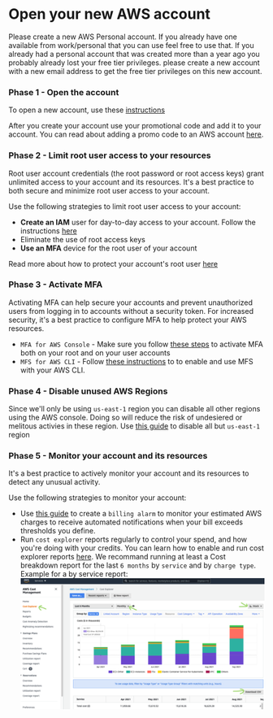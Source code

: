 # Open your new AWS account 

Please create a new AWS Personal account. If you already have one available from work/personal that you can use feel free to use that.
If you already had a personal account that was created more than a year ago you probably already lost your free tier privileges. please create a new account with a new email address to get the free tier privileges on this new account.

### Phase 1 - Open the account
To open a new account, use these [instructions](https://aws.amazon.com/premiumsupport/knowledge-center/create-and-activate-aws-account/)

After you create your account use your promotional code and add it to your account.
You can read about adding a promo code to an AWS account [here](https://aws.amazon.com/premiumsupport/knowledge-center/add-aws-promotional-code/).

### Phase 2 - Limit root user access to your resources
Root user account credentials (the root password or root access keys) grant unlimited access to your account and its resources. It's a best practice to both secure and minimize root user access to your account.

Use the following strategies to limit root user access to your account:

- **Create an IAM** user for day-to-day access to your account. Follow the instructions [here](https://docs.aws.amazon.com/IAM/latest/UserGuide/getting-set-up.html#create-an-admin)
- Eliminate the use of root access keys
- **Use an MFA** device for the root user of your account

Read more about how to protect your account's root user [here](https://docs.aws.amazon.com/accounts/latest/reference/best-practices-root-user.html)

### Phase 3 - Activate MFA
Activating MFA can help secure your accounts and prevent unauthorized users from logging in to accounts without a security token.
For increased security, it's a best practice to configure MFA to help protect your AWS resources.

- `MFA for AWS Console` - Make sure you follow [these steps](https://docs.aws.amazon.com/IAM/latest/UserGuide/id_credentials_mfa_enable.html) to activate MFA both on your root and on your user accounts
- `MFS for AWS CLI` - Follow [these instructions](https://aws.amazon.com/premiumsupport/knowledge-center/authenticate-mfa-cli/) to to enable and use MFS with your AWS CLI. 

### Phase 4 - Disable unused AWS Regions
Since we'll only be using `us-east-1` region you can disable all other regions using the AWS console. Doing so will reduce the risk of undesiered or melitous activies in these region. Use [this guide](https://docs.aws.amazon.com/general/latest/gr/rande-manage.html) to disable all but `us-east-1` region 

### Phase 5 - Monitor your account and its resources
It's a best practice to actively monitor your account and its resources to detect any unusual activity. 

Use the following strategies to monitor your account:
- Use [this guide](https://docs.aws.amazon.com/AmazonCloudWatch/latest/monitoring/monitor_estimated_charges_with_cloudwatch.html) to create a `billing alarm` to monitor your estimated AWS charges to receive automated notifications when your bill exceeds thresholds you define. 
- Run `cost explorer` reports regularly to control your spend, and how you're doing with your credits. You can learn how to enable and run cost explorer reports [here](https://docs.aws.amazon.com/cost-management/latest/userguide/ce-what-is.html). We recommand running at least a Cost breakdown report for the last `6 months` by `service` and by `charge type`.
Example for a by service report:
![alt text](./cost%20explorer.png)